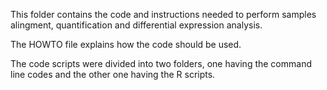 This folder contains the code and instructions needed to perform samples alingment, quantification and differential expression analysis. 

The HOWTO file explains how the code should be used.

The code scripts were divided into two folders, one having the command line codes and the other one having the R scripts. 
